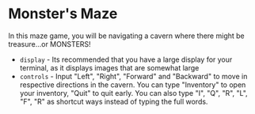 # Monster's Maze
In this maze game, you will be navigating a cavern where there might be treasure...or MONSTERS!

* `display` - Its recommended that you have a large display for your terminal, as it displays images that are somewhat large
* `controls` - Input "Left", "Right", "Forward" and "Backward" to move in respective directions in the cavern. You can type "Inventory" to open your inventory, "Quit" to quit early. You can also type "I", "Q", "R", "L", "F", "R" as shortcut ways instead of typing the full words.